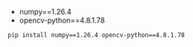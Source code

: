 - numpy==1.26.4
- opencv-python==4.8.1.78

```
pip install numpy==1.26.4 opencv-python==4.8.1.78
```
